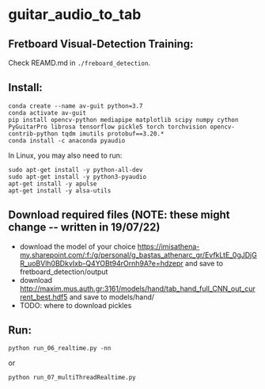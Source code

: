 # guitar_audio_to_tab


## Fretboard Visual-Detection Training:
Check REAMD.md in ```./freboard_detection```.


## Install:
```
conda create --name av-guit python=3.7
conda activate av-guit
pip install opencv-python mediapipe matplotlib scipy numpy cython PyGuitarPro librosa tensorflow pickle5 torch torchvision opencv-contrib-python tqdm imutils protobuf==3.20.*
conda install -c anaconda pyaudio
```

<!-- ln -s ./fretboard_detection/pyimagesearch ./pyimagesearch -->

In Linux, you may also need to run: 
```
sudo apt-get install -y python-all-dev
sudo apt-get install -y python3-pyaudio 
apt-get install -y apulse
apt-get install -y alsa-utils
```

## Download required files (NOTE: these might change -- written in 19/07/22)
- download the model of your choice https://imisathena-my.sharepoint.com/:f:/g/personal/g_bastas_athenarc_gr/EvfkLtE_0gJDjGR_uoBVlh0BDkvIxb-Q4YOBt94rOrnh9A?e=hdzepr and save to fretboard_detection/output
- download http://maxim.mus.auth.gr:3161/models/hand/tab_hand_full_CNN_out_current_best.hdf5 and save to models/hand/
- TODO: where to download pickles

## Run:
```
python run_06_realtime.py -nn
```
or 
```
python run_07_multiThreadRealtime.py
```